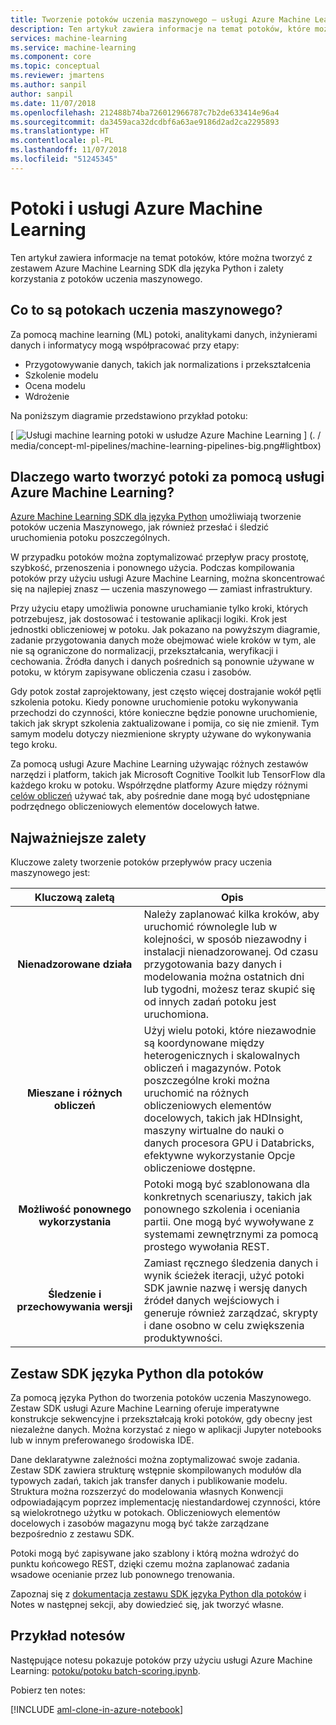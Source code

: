 ```yaml
---
title: Tworzenie potoków uczenia maszynowego — usługi Azure Machine Learning
description: Ten artykuł zawiera informacje na temat potoków, które można tworzyć z zestawem Azure Machine Learning SDK dla języka Python i zalety korzystania z potoków uczenia maszynowego. Machine learning (ML) potoki są używane przez analityków danych kompilacji, optymalizowanie i zarządzanie ich usługi machine learning przepływów pracy.
services: machine-learning
ms.service: machine-learning
ms.component: core
ms.topic: conceptual
ms.reviewer: jmartens
ms.author: sanpil
author: sanpil
ms.date: 11/07/2018
ms.openlocfilehash: 212488b74ba726012966787c7b2de633414e96a4
ms.sourcegitcommit: da3459aca32dcdbf6a63ae9186d2ad2ca2295893
ms.translationtype: HT
ms.contentlocale: pl-PL
ms.lasthandoff: 11/07/2018
ms.locfileid: "51245345"
---
```

# <a name="pipelines-and-azure-machine-learning"></a>Potoki i usługi Azure Machine Learning

Ten artykuł zawiera informacje na temat potoków, które można tworzyć z zestawem Azure Machine Learning SDK dla języka Python i zalety korzystania z potoków uczenia maszynowego.

## <a name="what-are-machine-learning-pipelines"></a>Co to są potokach uczenia maszynowego?

Za pomocą machine learning (ML) potoki, analitykami danych, inżynierami danych i informatycy mogą współpracować przy etapy:
+ Przygotowywanie danych, takich jak normalizations i przekształcenia
+ Szkolenie modelu
+ Ocena modelu
+ Wdrożenie 

Na poniższym diagramie przedstawiono przykład potoku:

[ ![Usługi machine learning potoki w usłudze Azure Machine Learning](./media/concept-ml-pipelines/pipelines.png) ] (. / media/concept-ml-pipelines/machine-learning-pipelines-big.png#lightbox)

## <a name="why-build-pipelines-with-azure-machine-learning"></a>Dlaczego warto tworzyć potoki za pomocą usługi Azure Machine Learning?

[Azure Machine Learning SDK dla języka Python](#the-python-sdk-for-pipelines) umożliwiają tworzenie potoków uczenia Maszynowego, jak również przesłać i śledzić uruchomienia potoku poszczególnych.

W przypadku potoków można zoptymalizować przepływ pracy prostotę, szybkość, przenoszenia i ponownego użycia. Podczas kompilowania potoków przy użyciu usługi Azure Machine Learning, można skoncentrować się na najlepiej znasz &mdash; uczenia maszynowego &mdash; zamiast infrastruktury.

Przy użyciu etapy umożliwia ponowne uruchamianie tylko kroki, których potrzebujesz, jak dostosować i testowanie aplikacji logiki. Krok jest jednostki obliczeniowej w potoku. Jak pokazano na powyższym diagramie, zadanie przygotowania danych może obejmować wiele kroków w tym, ale nie są ograniczone do normalizacji, przekształcania, weryfikacji i cechowania. Źródła danych i danych pośrednich są ponownie używane w potoku, w którym zapisywane obliczenia czasu i zasobów. 

Gdy potok został zaprojektowany, jest często więcej dostrajanie wokół pętli szkolenia potoku. Kiedy ponowne uruchomienie potoku wykonywania przechodzi do czynności, które konieczne będzie ponowne uruchomienie, takich jak skrypt szkolenia zaktualizowane i pomija, co się nie zmienił. Tym samym modelu dotyczy niezmienione skrypty używane do wykonywania tego kroku. 

Za pomocą usługi Azure Machine Learning używając różnych zestawów narzędzi i platform, takich jak Microsoft Cognitive Toolkit lub TensorFlow dla każdego kroku w potoku. Współrzędne platformy Azure między różnymi [celów obliczeń](concept-azure-machine-learning-architecture.md) używać tak, aby pośrednie dane mogą być udostępniane podrzędnego obliczeniowych elementów docelowych łatwe. 

## <a name="key-advantages"></a>Najważniejsze zalety

Kluczowe zalety tworzenie potoków przepływów pracy uczenia maszynowego jest:

|Kluczową zaletą|Opis|
|:-------:|-----------|
|**Nienadzorowane&nbsp;działa**|Należy zaplanować kilka kroków, aby uruchomić równolegle lub w kolejności, w sposób niezawodny i instalacji nienadzorowanej. Od czasu przygotowania bazy danych i modelowania można ostatnich dni lub tygodni, możesz teraz skupić się od innych zadań potoku jest uruchomiona. |
|**Mieszane i różnych obliczeń**|Użyj wielu potoki, które niezawodnie są koordynowane między heterogenicznych i skalowalnych obliczeń i magazynów. Potok poszczególne kroki można uruchomić na różnych obliczeniowych elementów docelowych, takich jak HDInsight, maszyny wirtualne do nauki o danych procesora GPU i Databricks, efektywne wykorzystanie Opcje obliczeniowe dostępne.|
|**Możliwość ponownego wykorzystania**|Potoki mogą być szablonowana dla konkretnych scenariuszy, takich jak ponownego szkolenia i oceniania partii.  One mogą być wywoływane z systemami zewnętrznymi za pomocą prostego wywołania REST.|
|**Śledzenie i przechowywania wersji**|Zamiast ręcznego śledzenia danych i wynik ścieżek iteracji, użyć potoki SDK jawnie nazwę i wersję danych źródeł danych wejściowych i generuje również zarządzać, skrypty i dane osobno w celu zwiększenia produktywności.|

## <a name="the-python-sdk-for-pipelines"></a>Zestaw SDK języka Python dla potoków

Za pomocą języka Python do tworzenia potoków uczenia Maszynowego. Zestaw SDK usługi Azure Machine Learning oferuje imperatywne konstrukcje sekwencyjne i przekształcają kroki potoków, gdy obecny jest niezależne danych. Można korzystać z niego w aplikacji Jupyter notebooks lub w innym preferowanego środowiska IDE. 

Dane deklaratywne zależności można zoptymalizować swoje zadania. Zestaw SDK zawiera strukturę wstępnie skompilowanych modułów dla typowych zadań, takich jak transfer danych i publikowanie modelu. Struktura można rozszerzyć do modelowania własnych Konwencji odpowiadającym poprzez implementację niestandardowej czynności, które są wielokrotnego użytku w potokach. Obliczeniowych elementów docelowych i zasobów magazynu mogą być także zarządzane bezpośrednio z zestawu SDK.

Potoki mogą być zapisywane jako szablony i którą można wdrożyć do punktu końcowego REST, dzięki czemu można zaplanować zadania wsadowe ocenianie przez lub ponownego trenowania.

Zapoznaj się z [dokumentacja zestawu SDK języka Python dla potoków](https://docs.microsoft.com/python/api/azureml-pipeline-core/?view=azure-ml-py) i Notes w następnej sekcji, aby dowiedzieć się, jak tworzyć własne.

## <a name="example-notebooks"></a>Przykład notesów
 
Następujące notesu pokazuje potoków przy użyciu usługi Azure Machine Learning: [potoku/potoku batch-scoring.ipynb](https://github.com/Azure/MachineLearningNotebooks/blob/master/pipeline/pipeline-batch-scoring.ipynb).
 
Pobierz ten notes:
 
[!INCLUDE [aml-clone-in-azure-notebook](../../../includes/aml-clone-for-examples.md)]
